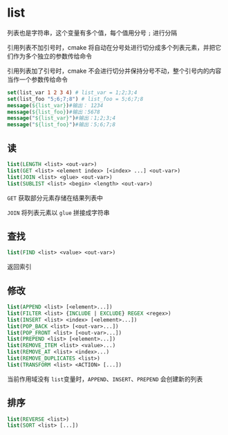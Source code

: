 # list

列表也是字符串，这个变量有多个值，每个值用分号 `;` 进行分隔

引用列表不加引号时，cmake 将自动在分号处进行切分成多个列表元素，并把它们作为多个独立的参数传给命令

引用列表加了引号时，cmake 不会进行切分并保持分号不动，整个引号内的内容当作一个参数传给命令

```cmake
set(list_var 1 2 3 4) # list_var = 1;2;3;4
set(list_foo "5;6;7;8") # list_foo = 5;6;7;8
message(${list_var})#输出： 1234
message(${list_foo})#输出：5678
message("${list_var}")#输出：1;2;3;4
message("${list_foo}")#输出：5;6;7;8
```

## 读

```cmake
list(LENGTH <list> <out-var>)
list(GET <list> <element index> [<index> ...] <out-var>)
list(JOIN <list> <glue> <out-var>)
list(SUBLIST <list> <begin> <length> <out-var>)
```

`GET` 获取部分元素存储在结果列表中

`JOIN` 将列表元素以 `glue` 拼接成字符串

## 查找

```cmake
list(FIND <list> <value> <out-var>)
```

返回索引

## 修改

```cmake
list(APPEND <list> [<element>...])
list(FILTER <list> {INCLUDE | EXCLUDE} REGEX <regex>)
list(INSERT <list> <index> [<element>...])
list(POP_BACK <list> [<out-var>...])
list(POP_FRONT <list> [<out-var>...])
list(PREPEND <list> [<element>...])
list(REMOVE_ITEM <list> <value>...)
list(REMOVE_AT <list> <index>...)
list(REMOVE_DUPLICATES <list>)
list(TRANSFORM <list> <ACTION> [...])
```

当前作用域没有 `list`变量时，`APPEND`、`INSERT`、`PREPEND` 会创建新的列表 

## 排序

```cmake
list(REVERSE <list>)
list(SORT <list> [...])
```